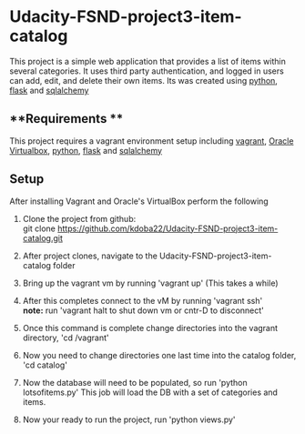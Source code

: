 # **Udacity-FSND-project3-item-catalog**

This project is a simple web application that provides a list of items within several categories. It uses third party authentication, and logged in users can add, edit, and delete their own items.
Its was created using [python](https://www.python.org/), [flask](http://flask.pocoo.org/) and [sqlalchemy](http://sqlalchemy.org)

## **Requirements **
This project requires a vagrant environment setup including [vagrant](https://www.vagrantup.com/), [Oracle Virtualbox](https://www.virtualbox.org/wiki/VirtualBox), [python](https://www.python.org/), [flask](http://flask.pocoo.org/) and [sqlalchemy](http://sqlalchemy.org)

## **Setup**
After installing Vagrant and Oracle's VirtualBox perform the following

1.  Clone the project from github:    
	  git clone https://github.com/kdoba22/Udacity-FSND-project3-item-catalog.git

2.  After project clones, navigate to the Udacity-FSND-project3-item-catalog folder

3.  Bring up the vagrant vm by running 'vagrant up'  (This takes a while)

4.  After this completes connect to the vM by running 'vagrant ssh'  
    **note:**  run 'vagrant halt to shut down vm or cntr-D to disconnect'

5.  Once this command is complete change directories into the vagrant directory, 'cd /vagrant'

6.  Now you need to change directories one last time into the catalog folder, 'cd catalog'

7.  Now the database will need to be populated, so run 'python lotsofitems.py'
	  This job will load the DB with a set of categories and items.

7.  Now your ready to run the project, run 'python views.py'
